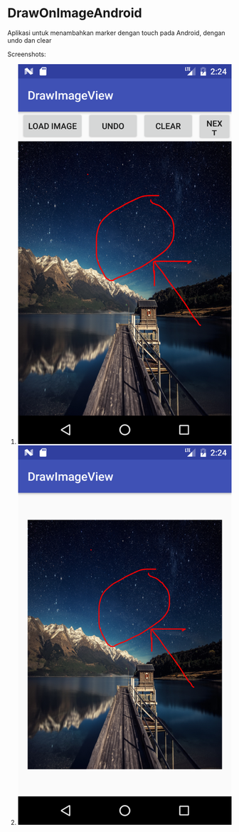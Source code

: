 # DrawOnImageAndroid
Aplikasi untuk menambahkan marker dengan touch pada Android, dengan undo dan clear

Screenshots:

1. ![Activity 1](/screenshots/screenshot1.png "Activity 1")
2. ![Activity 2](/screenshots/screenshot2.png "Acitivity 2")
